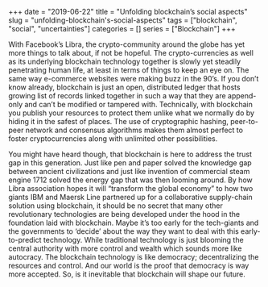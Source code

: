 +++ 
date = "2019-06-22"
title = "Unfolding blockchain’s social aspects"
slug = "unfolding-blockchain's-social-aspects" 
tags = ["blockchain", "social", "uncertainties"]
categories = []
series = ["Blockchain"]
+++

With Facebook’s Libra, the crypto-community around the globe has yet more things to talk about, if not be hopeful. The crypto-currencies as well as its underlying blockchain technology together is slowly yet steadily penetrating human life, at least in terms of things to keep an eye on. The same way e-commerce websites were making buzz in the 90’s.
If you don’t know already, blockchain is just an open, distributed ledger that hosts growing list of records linked together in such a way that they are append-only and can’t be modified or tampered with. Technically, with blockchain you publish your resources to protect them unlike what we normally do by hiding it in the safest of places. The use of cryptographic hashing, peer-to-peer network and consensus algorithms makes them almost perfect to foster cryptocurrencies along with unlimited other possibilities.

You might have heard though, that blockchain is here to address the trust gap in this generation. Just like pen and paper solved the knowledge gap between ancient civilizations and just like invention of commercial steam engine 1712 solved the energy gap that was then looming around. By how Libra association hopes it will “transform the global economy” to how two giants IBM and Maersk Line partnered up for a collaborative supply-chain solution using blockchain, it should be no secret that many other revolutionary technologies are being developed under the hood in the foundation laid with blockchain.
Maybe it’s too early for the tech-giants and the governments to ‘decide’ about the way they want to deal with this early-to-predict technology.
While traditional technology is just blooming the central authority with more control and wealth which sounds more like autocracy. The blockchain technology is like democracy; decentralizing the resources and control. And our world is the proof that democracy is way more accepted. So, is it inevitable that blockchain will shape our future.
